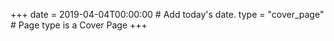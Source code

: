 +++
date = 2019-04-04T00:00:00  # Add today's date.
type = "cover_page"  # Page type is a Cover Page
+++
